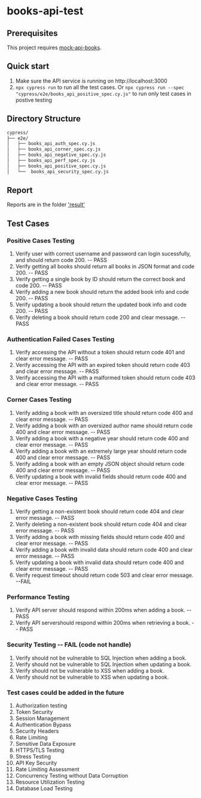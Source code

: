# books-api-test

## Prerequisites
This project requires [mock-api-books](https://github.com/rioaxi/mock-api-books/tree/main).

## Quick start
1. Make sure the API service is running on http://localhost:3000
2. `npx cypress run` to run all the test cases. Or
`npx cypress run --spec "cypress/e2e/books_api_positive_spec.cy.js"` to run only test cases in postive testing

## Directory Structure
```bash
cypress/
├── e2e/
│   ├── books_api_auth_spec.cy.js
│   ├── books_api_corner_spec.cy.js
│   ├── books_api_negative_spec.cy.js
│   ├── books_api_perf_spec.cy.js
│   ├── books_api_positive_spec.cy.js
│   └──  books_api_security_spec.cy.js
```

## Report 
Reports are in the folder ['result'](https://github.com/rioaxi/books-api-test/tree/main/results/mocha)

## Test Cases

### Positive Cases Testing 
1. Verify user with correct username and password can login sucessfully, and should return code 200. -- PASS
2. Verify getting all books should return all books in JSON format and code 200. -- PASS
3. Verify getting a single book by ID should return the correct book and code 200.  -- PASS
4. Verify adding a new book should return the added book info and code 200. -- PASS
5. Verify updating a book should return the updated book info and code 200. -- PASS
6. Verify deleting a book should return code 200 and clear message. -- PASS

### Authentication Failed Cases Testing
1. Verify accessing the API without a token should return code 401 and clear error message. -- PASS
2. Verify accessing the API with an expired token should return code 403 and clear error message. -- PASS
3. Verify accessing the API with a malformed token should return code 403 and clear error message. -- PASS 

### Corner Cases Testing 
1. Verify adding a book with an oversized title should return code 400 and clear error message. -- PASS
2. Verify adding a book with an oversized author name should return code 400 and clear error message. -- PASS
3. Verify adding a book with a negative year should return code 400 and clear error message. -- PASS
4. Verify adding a book with an extremely large year should return code 400 and clear error message. -- PASS
5. Verify adding a book with an empty JSON object should return code 400 and clear error message. -- PASS
6. Verify updating a book with invalid fields should return code 400 and clear error message. -- PASS

### Negative Cases Testing
1. Verify getting a non-existent book should return code 404 and clear error message. -- PASS
2. Verify deleting a non-existent book should return code 404 and clear error message. -- PASS
3. Verify adding a book with missing fields should return code 400 and clear error message. -- PASS
4. Verify adding a book with invalid data should return code 400 and clear error message. -- PASS
5. Verify updating a book with invalid data should return code 400 and clear error message. -- PASS
6. Verify request timeout should return code 503 and clear error message. --FAIL

### Performance Testing
1. Verify API server should respond within 200ms when adding a book. -- PASS
2. Verify API servershould respond within 200ms when retrieving a book. -- PASS

### Security Testing -- FAIL (code not handle)
1. Verify should not be vulnerable to SQL Injection when adding a book.
2. Verify should not be vulnerable to SQL Injection when updating a book.
3. Verify should not be vulnerable to XSS when adding a book.
4. Verify should not be vulnerable to XSS when updating a book.

### Test cases could be added in the future
1. 	Authorization testing
2.	Token Security
3.	Session Management
4.	Authentication Bypass
5.	Security Headers
6.	Rate Limiting
7.	Sensitive Data Exposure
8.	HTTPS/TLS Testing
9.	Stress Testing
10.	API Key Security
11.	Rate Limiting Assessment
12.	Concurrency Testing without Data Corruption
13.	Resource Utilization Testing
14.	Database Load Testing




